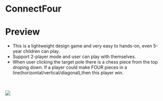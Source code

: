 # ConnectFour

# Preview

-   This is a lightweight design game and very easy to hands-on, even 5-year children can play.
-   Support 2-player mode and user can play with themselves.
-   When user clicking the target pole there is a chess piece from the top droping down. If a player could make FOUR pieces in a line(horizontal/vertical/diagonal),then this player win.

<br>
<br>

<img src="assets/preview.gif">
